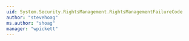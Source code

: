 ```yaml
---
uid: System.Security.RightsManagement.RightsManagementFailureCode
author: "stevehoag"
ms.author: "shoag"
manager: "wpickett"
---
```

